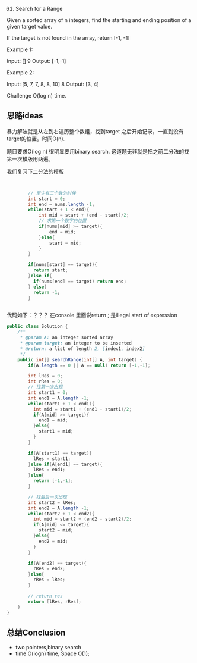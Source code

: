 61. Search for a Range




Given a sorted array of n integers, find the starting and ending position of a given target value.

If the target is not found in the array, return [-1, -1]

Example 1:

Input:
[]
9
Output:
[-1,-1]

Example 2:

Input:
[5, 7, 7, 8, 8, 10]
8
Output:
[3, 4]

Challenge
O(log n) time.

## 思路ideas

暴力解法就是从左到右遍历整个数组，找到target 之后开始记录，一直到没有target的位置。时间O(n).

题目要求O(log n) 很明显要用binary search. 这道题无非就是把之前二分法的找第一次模版用两遍。

我们复习下二分法的模版

```java


        // 至少有三个数的时候
        int start = 0;
        int end = nums.length -1;
        while(start + 1 < end){
            int mid = start + (end - start)/2;
            // 求第一个数字的位置
            if(nums[mid] >= target){
                end = mid;
            }else{
                start = mid;
            }
        }

        if(nums[start] == target){
          return start;
        }else if{
          if(nums[end] == target) return end;
        } else{
          return -1;
        }



```

代码如下：？？？ 在console 里面说return ; 是illegal start of expression

```java
public class Solution {
    /**
     * @param A: an integer sorted array
     * @param target: an integer to be inserted
     * @return: a list of length 2, [index1, index2]
     */
    public int[] searchRange(int[] A, int target) {
        if(A.length == 0 || A == null) return [-1,-1];

        int lRes = 0;
        int rRes = 0;
        // 找第一次出现
        int start1 = 0;
        int end1 = A.length -1;
        while(start1 + 1 < end1){
          int mid = start1 + (end1 - start1)/2;
          if(A[mid] >= target){
            end1 = mid;
          }else{
            start1 = mid;
          }
        }

        if(A[start1] == target){
          lRes = start1;
        }else if(A[end1] == target){
          lRes = end1;
        }else{
          return [-1,-1];
        }

        // 找最后一次出现
        int start2 = lRes;
        int end2 = A.length -1;
        while(start2 + 1 < end2){
          int mid = start2 + (end2 - start2)/2;
          if(A[mid] <= target){
            start2 = mid;
          }else{
            end2 = mid;
          }
        }

        if(A[end2] == target){
          rRes = end2;
        }else{
          rRes = lRes;
        }

        // return res
        return [lRes, rRes];
    }
}

```


## 总结Conclusion

- two pointers,binary search
- time O(logn) time, Space O(1);
